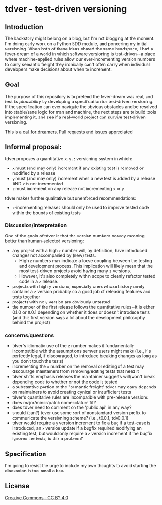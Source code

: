 tdver - test-driven versioning
=====

## Introduction
The backstory might belong on a blog, but I'm not blogging at the moment.
I'm doing early work on a Python BDD module, and pondering my initial
versioning. When both of these ideas shared the same headspace, I had a
fever-dream of a world in which software versioning is test-driven--a place
where machine-applied rules allow our ever-incrementing version numbers to carry
semantic freight they ironically can't often carry when individual developers
make decisions about when to increment.

## Goal
The purpose of this repository is to pretend the fever-dream was real, and
test its _plausibility_ by developing a specification for test-driven
versioning. If the specification can ever navigate the obvious obstacles and be
resolved into stable/sane logic for man and machine, the next steps are to build
tools implementing it, and see if a real-world project can survive test-driven
versioning.

This is a [call for dreamers][a]. Pull requests and issues appreciated.

## Informal proposal:
tdver proposes a quantitative `x.y.z` versioning system in which:
- `x` must (and may only) increment if any existing test is removed or modified
by a release
- `y` must (and may only) increment when a new test is added by a release AND
`x` is not incremented
- `z` must increment on any release not incrementing `x` or `y`

tdver makes further qualitative but unenforced recommendations:
- `z`-incrementing releases should only be used to improve tested code within the
bounds of existing tests

### Discussion/interpretation
One of the goals of tdver is that the version numbers convey meaning better than
human-selected versioning:

- any project with a high `z` number will, by definition, have introduced
changes not accompanied by (new) tests.
	- High `z` numbers may indicate a loose coupling between the testing and
	development process. This implication will likely mean that the most
	test-driven projects avoid having many `z` versions.
	- However, it's also completely within scope to cleanly refactor tested code
	 in a `z` release.
- projects with high `y` versions, especially ones whose history rarely contains
a `z` version probably do a good job of releasing features and tests together
- projects with no `y` version are obviously untested
- the number of the first release follows the quantitative rules--it is either
0.1.0 or 0.0.1 depending on whether it does or doesn't introduce tests (and this
first version says a lot about the development philosophy behind the project)

### concerns/questions
- tdver's idiomatic use of the `z` number makes it fundamentally
incompatible with the assumptions semver users might make (i.e., it's perfectly
legal, if discouraged, to introduce breaking changes as long as you don't touch
the tests)
- incrementing the `x` number on the removal or editing of a test may discourage
maintainers from removing/editing tests that need it
- tdver shifts emphasis releases the maintainer suggests will/won't
break depending code to whether or not the code is tested
- a substantive portion of the "semantic freight" tdver may carry depends on
maintainers to avoid creating cynical or insufficient tests
- tdver's quantitative rules are incompatible with pre-release versions
- does major/minor/patch nomenclature fit?
- does tdver need to comment on the 'public api' in any way?
- should (can?) tdver use some sort of nonstandard version prefix to communicate
the versioning scheme? (i.e., t0.0.1, tdv0.0.1)
- tdver would require a `y` version increment to fix a bug if a test-case is
introduced, an `x` version update if a bugfix required modifying an existing test,
but would only require a `z` version increment if the bugfix ignores the tests; is
this a problem?

## Specification
I'm going to resist the urge to include my own thoughts to avoid
starting the discussion in too-small a box.

## License
[Creative Commons - CC BY 4.0](http://creativecommons.org/licenses/by/4.0/)

[a]: http://en.wikisource.org/wiki/Ode_(O%27Shaughnessy) "Ode, by O'Shaughnessy"
